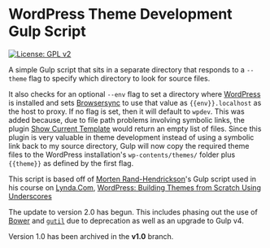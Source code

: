 #  WordPress Theme Development Gulp Script

[![License: GPL v2](https://img.shields.io/badge/License-GPL%20v2-blue.svg?style=plastic)](https://www.gnu.org/licenses/old-licenses/gpl-2.0.en.html)

A simple Gulp script that sits in a separate directory that responds to a `--theme` flag to specify which directory to look for source files.

It also checks for an optional `--env` flag to set a directory where [WordPress](https://www.wordpress.org) is installed and sets [Browsersync](https://www.browsersync.io/) to use that value as `{{env}}.localhost` as the host to proxy. If no flag is set, then it will default to `wpdev`. This was added because, due to file path problems involving symbolic links, the plugin [Show Current Template](https://wordpress.org/plugins/show-current-template/) would return an empty list of files. Since this plugin is very valuable in theme development instead of using a symbolic link back to my source directory, Gulp will now copy the required theme files to the WordPress installation's `wp-contents/themes/` folder plus `{{theme}}` as defined by the first flag.

This script is based off of [Morten Rand-Hendrickson](http://mor10.com/)'s Gulp script used in his course on [Lynda.Com](https://www.lynda.com), [WordPress: Building Themes from Scratch Using Underscores](https://www.lynda.com/WordPress-tutorials/WordPress-Building-Themes-from-Scratch-Using-Underscores/491704-2.html)

The update to version 2.0 has begun. This includes phasing out the use of [Bower](https://bower.io/) and [`gutil`](https://medium.com/gulpjs/gulp-util-ca3b1f9f9ac5) due to deprecation as well as an upgrade to Gulp v4.

Version 1.0 has been archived in the **v1.0** branch.
